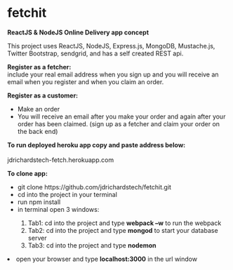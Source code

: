 # fetchit
<strong>ReactJS &amp; NodeJS Online Delivery app concept</strong>


This project uses ReactJS, NodeJS, Express.js, MongoDB, Mustache.js, Twitter Bootstrap, sendgrid, and has a self created REST api.

<strong>Register as a fetcher:</strong><br />
include your real email address when you sign up and you will receive an email when you register and when you claim an order.<br />

<strong>Register as a customer:</strong><br />
<ul>
<li>Make an order<br</li>
<li>You will receive an email after you make your order and again after your order has been claimed. (sign up as a fetcher and claim your order on the back end)</li>
</ul>

<strong>To run deployed heroku app copy and paste address below:</strong>
<br /><br />
jdrichardstech-fetch.herokuapp.com

<strong>To clone app:</strong><br />
<ul>

<li>git clone https://github.com/jdrichardstech/fetchit.git</li>
<li>cd into the project in your terminal</li>
<li>run npm install</li>
<li>in terminal open 3 windows:</li>
<ol>
<li>Tab1: cd into the project and type <strong>webpack –w</strong> to run the webpack</li>
<li>Tab2: cd into the project and type <strong>mongod</strong> to start your database server</li>
<li>Tab3: cd into the project and type <strong>nodemon</strong></li>
</ul>
<li>open your browser and type <strong>localhost:3000</strong> in the url window</li>
</ul>


